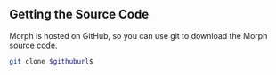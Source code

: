 Getting the Source Code
-----------------------

Morph is hosted on GitHub, so you can use git to download the Morph source
code.

```sh
git clone $githuburl$
```

